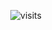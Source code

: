<p align="center"><img src="https://visitor-badge.glitch.me/badge?page_id=badmojr.kObslXNKJX" alt="visits"></p>
